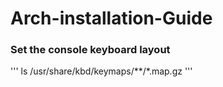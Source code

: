 # Arch-installation-Guide

### Set the console keyboard layout
'''
ls /usr/share/kbd/keymaps/**/*.map.gz
'''
